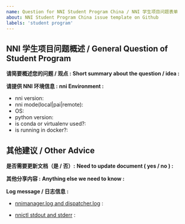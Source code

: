 ```yaml
---
name: Question for NNI Student Program China / NNI 学生项目问题表单
about: NNI Student Program China issue template on Github
labels: 'student program'
---
```

<!--
    Here is an issue template for NNI student program China. You are encouraged to raise concerns about any issue and share your ideas of NNI or our student program. Both Chinese and English are acceptable.

    If it is a general question / idea of NNI, you could just make a short summary.

    If it is a operational issue, please fill nni environment and provide as many details as possible. Not doing so may result in your bug not being addressed in a timely manner. Thanks!

    下面是 NNI 学生项目问题表单，我们鼓励您提出问题或分享观点，期待同学们的思维碰撞和灵感火花!（中英文均可）
    如果是概念性问题，您可以进行简单概述；
    如果是操作性问题，您需要尽可能详细地提供 NNI 环境信息。
-->
 
## NNI 学生项目问题概述 / General Question of Student Program

**请简要概述您的问题 / 观点 :**
**Short summary about the question / idea :**

**请提供 NNI 环境信息 :**
**nni Environment :**
- nni version:
- nni mode(local|pai|remote):
- OS:
- python version:
- is conda or virtualenv used?:
- is running in docker?:

## 其他建议 / Other Advice

**是否需要更新文档（是 / 否）:**
**Need to update document ( yes / no ) :**

**其他分享内容 :**
**Anything else we need to know :**

**Log message / 日志信息 :**
 - [nnimanager.log and dispatcher.log](https://github.com/microsoft/nni/blob/master/docs/en_US/Tutorial/HowToDebug.md#experiment-root-directory) : 

 - [nnictl stdout and stderr](https://nni.readthedocs.io/en/stable/reference/nnictl.html#nnictl-log-stdout) : 


